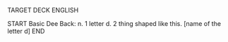 TARGET DECK
ENGLISH

START
Basic
Dee
Back: n. 1 letter d. 2 thing shaped like this. [name of the letter d]
END
